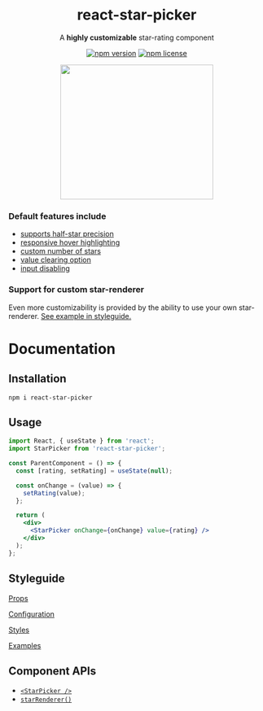 <h1 align="center">react-star-picker</h1>
<div align="center">
  
A **highly customizable** star-rating component

[![npm version](https://img.shields.io/npm/v/react-star-picker.svg)](https://www.npmjs.com/package/react-star-picker)
[![npm license](https://img.shields.io/npm/l/react-star-picker.svg)](https://github.com/mmkari/react-star-picker/blob/master/LICENSE)

<img src="https://raw.githubusercontent.com/mmkari/react-star-picker/master/docs/images/star_picker_icon.png" width=300 height=265 />
</div>

### Default features include

- [supports half-star precision](https://mmkari.github.io/react-star-picker/#/Props/halfStars)
- [responsive hover highlighting](https://mmkari.github.io/react-star-picker/#/Props/starRenderer)
- [custom number of stars](https://mmkari.github.io/react-star-picker/#/Props/numberStars)
- [value clearing option](https://mmkari.github.io/react-star-picker/#/Props/doubleTapResets)
- [input disabling](https://mmkari.github.io/react-star-picker/#/Props/disabled)

### Support for custom star-renderer

Even more customizability is provided by the ability to use your own star-renderer. [See example in styleguide.](https://mmkari.github.io/react-star-picker/#/Examples/Custom%20Renderer)

# Documentation

## Installation

```
npm i react-star-picker
```

## Usage

```jsx
import React, { useState } from 'react';
import StarPicker from 'react-star-picker';

const ParentComponent = () => {
  const [rating, setRating] = useState(null);

  const onChange = (value) => {
    setRating(value);
  };

  return (
    <div>
      <StarPicker onChange={onChange} value={rating} />
    </div>
  );
};
```

## Styleguide

[Props](https://mmkari.github.io/react-star-picker/#/Props)

[Configuration](https://mmkari.github.io/react-star-picker/#/Documentation/Configuration)

[Styles](https://mmkari.github.io/react-star-picker/#/Documentation/Styles)

[Examples](https://mmkari.github.io/react-star-picker/#/Examples)

## Component APIs

- [`<StarPicker />`](/docs/components/StarPicker.md)
- [`starRenderer()`](/docs/components/StarRenderer.md)

